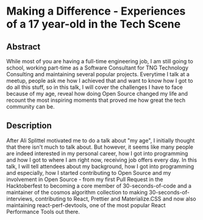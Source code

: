 # Making a Difference - Experiences of a 17 year-old in the Tech Scene

## Abstract

While most of you are having a full-time engineering job, I am still going to school, working part-time as a Software Consultant for TNG Technology Consulting and maintaining several popular projects. Everytime I talk at a meetup, people ask me how I achieved that and want to know how I got to do all this stuff, so in this talk, I will cover the challenges I have to face because of my age, reveal how doing Open Source changed my life and recount the most inspiring moments that proved me how great the tech community can be.

## Description

After Ali Splittel motivated me to do a talk about "my age", I initially thought that there isn't much to talk about. But however, it seems like many people are indeed interested in my personal career, how I got into programming and how I got to where I am right now, receiving job offers every day. In this talk, I will tell attendees about my background, how I got into programming and especially, how I started contributing to Open Source and my involvement in Open Source - from my first Pull Request in the Hacktoberfest to becoming a core member of 30-seconds-of-code and a maintainer of the cosmos algorithm collection to making 30-seconds-of-interviews, contributing to React, Prettier and Materialize.CSS and now also maintaining react-perf-devtools, one of the most popular React Performance Tools out there.